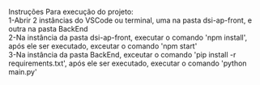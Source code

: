 Instruções Para execução do projeto:<br/>
1-Abrir 2 instâncias do VSCode ou terminal, uma na pasta dsi-ap-front, e outra na pasta BackEnd<br/>
2-Na instância da pasta dsi-ap-front, executar o comando 'npm install', após ele ser executado, exceutar o comando 'npm start'<br/>
3-Na instância da pasta BackEnd, exceutar o comando 'pip install -r requirements.txt', após ele ser executado, executar o comando 'python main.py'<br/>
